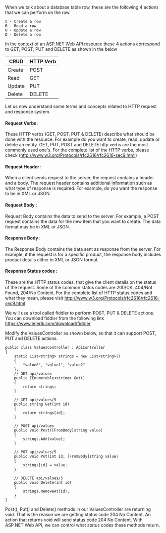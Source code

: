 When we talk about a database table row, these are the following 4 actions that we can perform on the row

    C - Create a row
    R - Read a row
    U - Update a row
    D - Delete a row

In the context of an ASP.NET Web API resource these 4 actions correspond to GET, POST, PUT and DELETE as 
shown in the below
    
    
CRUD | HTTP Verb
------------ | -------------
Create | POST
Read | GET
Update | PUT
Delete | DELETE
    
Let us now understand some terms and concepts related to HTTP request and response system.

#### Request Verbs : 
These HTTP verbs (GET, POST, PUT & DELETE) describe what should be done with the resource. 
For example do you want to create, read, update or delete an entity. GET, PUT, POST and DELETE http verbs 
are the most commonly used one's. For the complete list of the HTTP verbs,
please check (http://www.w3.org/Protocols/rfc2616/rfc2616-sec9.html)

#### Request Header : 
When a client sends request to the server, the request contains a header and a body. 
The request header contains additional information such as what type of response is required. For example, 
do you want the response to be in XML or JSON.

#### Request Body : 
Request Body contains the data to send to the server. For example, a POST request contains 
the data for the new item that you want to create. The data format may be in XML or JSON.

#### Response Body :  
The Response Body contains the data sent as response from the server. For example, 
if the request is for a specific product, the response body includes product details either in XML or JSON format.


#### Response Status codes : 
These are the HTTP status codes, that give the client details on the status of the request. 
Some of the common status codes are 200/OK, 404/Not Found, 204/No Content. For the complete list of HTTP status 
codes and what they mean, please visit http://www.w3.org/Protocols/rfc2616/rfc2616-sec9.html

We will use a tool called fiddler to perform POST, PUT & DELETE actions. You can download fiddler from the 
following link
https://www.telerik.com/download/fiddler

Modify the ValuesController as shown below, so that it can support POST, PUT and DELETE actions.

    public class ValuesController : ApiController
    {
        static List<string> strings = new List<string>()
        {
            "value0", "value1", "value2"
        };
        // GET api/values
        public IEnumerable<string> Get()
        {
            return strings;
        }

        // GET api/values/5
        public string Get(int id)
        {
            return strings[id];
        }

        // POST api/values
        public void Post([FromBody]string value)
        {
            strings.Add(value);
        }

        // PUT api/values/5
        public void Put(int id, [FromBody]string value)
        {
            strings[id] = value;
        }

        // DELETE api/values/5
        public void Delete(int id)
        {
            strings.RemoveAt(id);
        }
    }

Post(), Put() and Delete() methods in our ValuesController are returning void. 
That is the reason we are getting status code 204 No Content. 
An action that returns void will send status code 204 No Content. 
With ASP.NET Web API, we can control what status codes these methods return.
